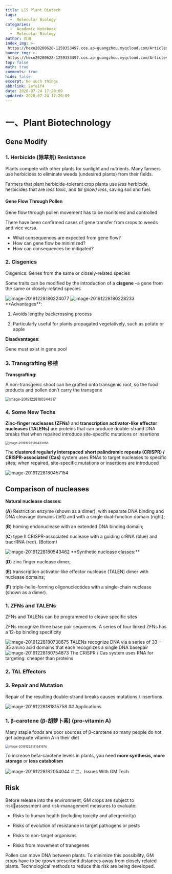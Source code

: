 ```yaml
---
title: L15 Plant Biotech
tags:
  -  Molecular Biology
categories:
  -  Academic Notebook
  -  Molecular Biology
author: 向海
index_img: >-
 https://hexo20200628-1259353497.cos.ap-guangzhou.myqcloud.com/Articles/Academic_Notes/Molecular%20Biology/20200724_%EC%BA%AC%EB%A3%A8%ED%83%88%EC%B6%9C.png
banner_img: >-
 https://hexo20200628-1259353497.cos.ap-guangzhou.myqcloud.com/Articles/Academic_Notes/Molecular%20Biology/20200724_Sunlight%281%29.jpg
top: false
math: true
comments: true
hide: false
excerpt: No such things
abbrlink: 2efe1f4
date: 2020-07-24 17:20:09
updated: 2020-07-24 17:20:09
---
```


# 一、Plant Biotechnology

## Gene Modify

### 1. Herbicide (除草剂) Resistance

Plants compete with other plants for sunlight and nutrients. Many farmers use herbicides to eliminate weeds (undesired plants) from their fields. 

Farmers that plant herbicide-tolerant crop plants use *less* *herbicide*, herbicides that are *less* *toxic*, and *till (plow) less*, saving soil and fuel.

#### Gene Flow Through Pollen

Gene flow through pollen movement has to be monitored and controlled

There have been confirmed cases of gene transfer from crops to weeds and vice versa.

+ What consequences are expected from gene flow?
+ How can gene flow be minimized? 
+ How can consequences be mitigated? 

### 2. Cisgenics

Cisgenics: Genes from the same or closely-related species

Some traits can be modified by the introduction of a **cisgene** –a gene from the same or closely-related species

<img src="https://20190531-1259353497.cos.ap-guangzhou.myqcloud.com/image-20191228180224077.png" alt="image-20191228180224077" style="zoom:100%;" />
<img src="https://20190531-1259353497.cos.ap-guangzhou.myqcloud.com/image-20191228180228233.png" alt="image-20191228180228233" style="zoom:100%;" />
**Advantages**: 

1. Avoids lengthy backcrossing process

2. Particularly useful for plants propagated vegetatively, such as potato or apple

**Disadvantages**: 

Gene must exist in gene pool

### 3. Transgrafting 移植

**Transgrafting:** 

A non-transgenic shoot can be grafted onto transgenic root, so the food products and pollen don’t carry the transgene

<img src="https://20190531-1259353497.cos.ap-guangzhou.myqcloud.com/image-20191228180344317.png" alt="image-20191228180344317" style="zoom:80%;" />

### 4. Some New Techs

**Zinc-finger nucleases (ZFNs)** and **transcription activator-like** **effector nucleases (TALENs)** are proteins that can produce double-strand DNA breaks that when repaired introduce site-specific mutations or insertions

<img src="https://20190531-1259353497.cos.ap-guangzhou.myqcloud.com/image-20191228180433058.png" alt="image-20191228180433058" style="zoom:67%;" />

The **clustered regularly interspaced** **short palindromic repeats** **(CRISPR) / CRISPR-associated** **(Cas)** system uses RNAs to target nucleases to specific sites; when repaired, site-specific mutations or insertions are introduced

<img src="https://20190531-1259353497.cos.ap-guangzhou.myqcloud.com/image-20191228180457154.png" alt="image-20191228180457154" />

## Comparison of nucleases

**Natural nuclease classes:** 

(**A**) Restriction enzyme (shown as a dimer), with separate DNA binding and DNA cleavage domains (left) and with a single dual-function domain (right); 

(**B**) homing endonuclease with an extended DNA binding domain; 

(**C**) type II CRISPR-associated nuclease with a guiding crRNA (blue) and tracrRNA (red). (Bottom)

<img src="https://20190531-1259353497.cos.ap-guangzhou.myqcloud.com/image-20191228180543462.png" alt="image-20191228180543462" style="zoom:100%;" />
**Synthetic nuclease classes:** 

(**D**) zinc finger nuclease dimer; 

(**E**) transcription activator-like effector nuclease (TALEN) dimer with nuclease domains; 

(**F**) triple-helix–forming oligonucleotides with a single-chain nuclease (shown as a dimer). 

### 1. ZFNs and TALENs

ZFNs and TALENs can be programmed to cleave specific sites

ZFNs recognize three base pair sequences. A series of four linked ZFNs has a 12-bp binding specificity

<img src="https://20190531-1259353497.cos.ap-guangzhou.myqcloud.com/image-20191228180738675.png" alt="image-20191228180738675" style="zoom:100%;" />
TALENs recognize DNA via a series of 33 – 35 amino acid domains that each recognizes a single DNA basepair 

<img src="https://20190531-1259353497.cos.ap-guangzhou.myqcloud.com/image-20191228180754873.png" alt="image-20191228180754873" style="zoom:100%;" />
The CRISPR / Cas system uses RNA for targeting: cheaper than proteins

### 2. TAL Effectors

### 3. Repair and Mutation

Repair of the resulting double-strand breaks causes mutations / insertions

<img src="https://20190531-1259353497.cos.ap-guangzhou.myqcloud.com/image-20191228181815758.png" alt="image-20191228181815758" style="zoom:100%;" />
## Applications

### 1. β-carotene (β-胡萝卜素) (pro-vitamin A)

Many staple foods are poor sources of β-carotene so many people do not get adequate vitamin A in their diet

<img src="https://20190531-1259353497.cos.ap-guangzhou.myqcloud.com/image-20191228181941974.png" alt="image-20191228181941974" style="zoom:67%;" />

To increase beta-carotene levels in plants, you need **more synthesis,** **more storage** or **less catabolism**

<img src="https://20190531-1259353497.cos.ap-guangzhou.myqcloud.com/image-20191228182054044.png" alt="image-20191228182054044" style="zoom:100%;" />
# 二、Issues With GM Tech

## Risk

Before release into the environment, GM crops are subject to riskassessment and risk-management measures to evaluate:

+ Risks to human health (including toxicity and allergenicity) 

+ Risks of evolution of resistance in target pathogens or pests

+ Risks to non-target organisms 

+ Risks from movement of transgenes

Pollen can move DNA between plants. To minimize this possibility, GM crops have to be grown prescribed distances away from closely related plants. Technological methods to reduce this risk are being developed. 